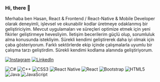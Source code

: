 ### Hi, there 👋
Merhaba ben Hasan, React & Frontend / React-Native & Mobile Developer olarak deneyimli, işlevsel ve okunabilir kodlar üretmeye odaklanmış bir geliştiriciyim. Mevcut uygulamaları ve süreçleri optimize etmek için yeni fikirler geliştirmeye hevesliyim. İletişim becerilerim güçlü olup, sorumluluk alma konusunda istekliyim. Sürekli kendimi geliştirerek daha iyi olmak için çaba gösteriyorum.
 Farklı sektörlerde ekip içinde çalışmalarla uyumlu bir çalışma tarzı geliştirdim. Sürekli kendimi kodlama alanında geliştiriyorum.

 
[![Instagram](https://img.shields.io/badge/Instagram-%23E4405F.svg?logo=Instagram&logoColor=white)](https://instagram.com/@hsnulusoy) [![LinkedIn](https://img.shields.io/badge/LinkedIn-%230077B5.svg?logo=linkedin&logoColor=white)](https://linkedin.com/in/hasan-ulusoy-react) 

![C#](https://img.shields.io/badge/c%23-%23239120.svg?style=for-the-badge&logo=c-sharp&logoColor=white) ![C++](https://img.shields.io/badge/c++-%2300599C.svg?style=for-the-badge&logo=c%2B%2B&logoColor=white) ![CSS3](https://img.shields.io/badge/css3-%231572B6.svg?style=for-the-badge&logo=css3&logoColor=white) ![React Native](https://img.shields.io/badge/react_native-%2320232a.svg?style=for-the-badge&logo=react&logoColor=%2361DAFB) ![React](https://img.shields.io/badge/react-%2320232a.svg?style=for-the-badge&logo=react&logoColor=%2361DAFB) ![Bootstrap](https://img.shields.io/badge/bootstrap-%23563D7C.svg?style=for-the-badge&logo=bootstrap&logoColor=white) ![HTML5](https://img.shields.io/badge/html5-%23E34F26.svg?style=for-the-badge&logo=html5&logoColor=white) ![Java](https://img.shields.io/badge/java-%23ED8B00.svg?style=for-the-badge&logo=java&logoColor=white) ![JavaScript](https://img.shields.io/badge/javascript-%23323330.svg?style=for-the-badge&logo=javascript&logoColor=%23F7DF1E)


<!-- Proudly created with GPRM ( https://gprm.itsvg.in ) -->
